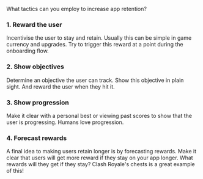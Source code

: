 What tactics can you employ to increase app retention?
### 1. Reward the user
Incentivise the user to stay and retain. Usually this can be simple in game currency and upgrades. Try to trigger this reward at a point during the onboarding flow.
### 2. Show objectives
Determine an objective the user can track. Show this objective in plain sight. And reward the user when they hit it.
### 3. Show progression
Make it clear with a personal best or viewing past scores to show that the user is progressing. Humans love progression.
### 4. Forecast rewards
A final idea to making users retain longer is by forecasting rewards. Make it clear that users will get more reward if they stay on your app longer. What rewards will they get if they stay? Clash Royale's chests is a great example of this!